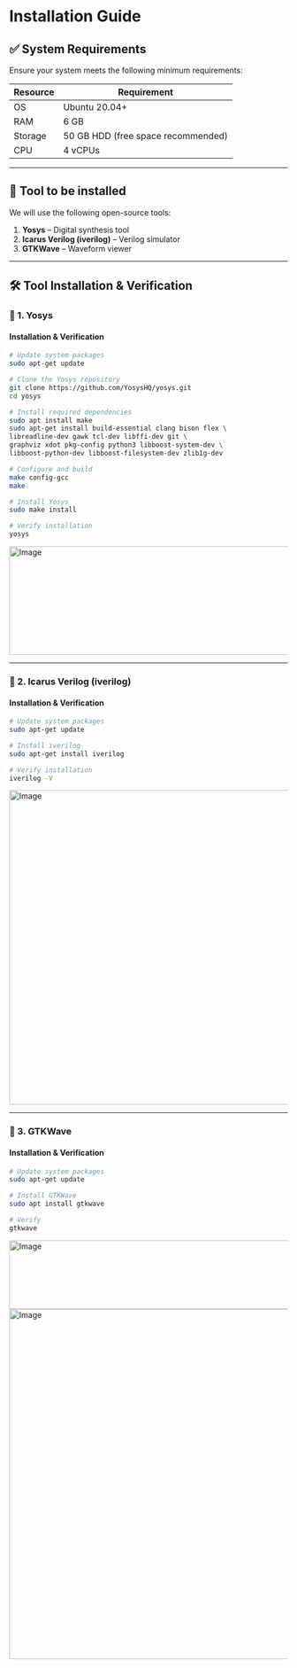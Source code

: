 # Installation Guide

## ✅ System Requirements

Ensure your system meets the following minimum requirements:

| Resource | Requirement                        |
| -------- | ---------------------------------- |
| OS       | Ubuntu 20.04+                      |
| RAM      | 6 GB                               |
| Storage  | 50 GB HDD (free space recommended) |
| CPU      | 4 vCPUs                            |

---

## 🔧  Tool to be installed

We will use the following open-source tools:

1. **Yosys** – Digital synthesis tool
2. **Icarus Verilog (iverilog)** – Verilog simulator
3. **GTKWave** – Waveform viewer

---

## 🛠 Tool Installation & Verification

### 🧩 1. Yosys

#### Installation & Verification

```bash
# Update system packages
sudo apt-get update

# Clone the Yosys repository
git clone https://github.com/YosysHQ/yosys.git
cd yosys

# Install required dependencies
sudo apt install make
sudo apt-get install build-essential clang bison flex \
libreadline-dev gawk tcl-dev libffi-dev git \
graphviz xdot pkg-config python3 libboost-system-dev \
libboost-python-dev libboost-filesystem-dev zlib1g-dev

# Configure and build
make config-gcc
make

# Install Yosys
sudo make install

# Verify installation
yosys 
```

<img width="1129" height="196" alt="Image" src="https://github.com/user-attachments/assets/05beb4a0-27fb-4409-9fb1-5c853e923152" />

---

### 🧪 2. Icarus Verilog (iverilog)

#### Installation & Verification

```bash
# Update system packages
sudo apt-get update

# Install iverilog
sudo apt-get install iverilog

# Verify installation
iverilog -V
```

<img width="1129" height="568" alt="Image" src="https://github.com/user-attachments/assets/e1e9213f-fd92-4282-b681-ab0d67e23fe4" />


---

### 🌊 3. GTKWave

#### Installation & Verification

```bash
# Update system packages
sudo apt-get update

# Install GTKWave
sudo apt install gtkwave

# Verify 
gtkwave 
```
<img width="1134" height="124" alt="Image" src="https://github.com/user-attachments/assets/18f9e560-e546-4350-a4e7-138546a85de7" />

<img width="993" height="632" alt="Image" src="https://github.com/user-attachments/assets/b4109457-99da-4443-917a-0b8b960ba0bb" />

